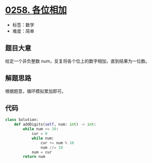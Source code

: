 # [0258. 各位相加](https://leetcode.cn/problems/add-digits/)

- 标签：数学
- 难度：简单

## 题目大意

给定一个非负整数  num，反复将各个位上的数字相加，直到结果为一位数。

## 解题思路

根据题意，循环模拟累加即可。

## 代码

```Python
class Solution:
    def addDigits(self, num: int) -> int:
        while num >= 10:
            cur = 0
            while num:
                cur += num % 10
                num //= 10
            num = cur
        return num
```


